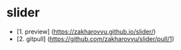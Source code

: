 # slider
* [1. preview] (https://zakharovvu.github.io/slider/)
* [2. gitpull] (https://github.com/zakharovvu/slider/pull/1)
